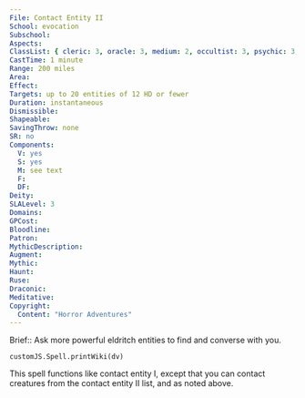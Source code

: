 ```yaml
---
File: Contact Entity II
School: evocation
Subschool: 
Aspects: 
ClassList: { cleric: 3, oracle: 3, medium: 2, occultist: 3, psychic: 3, shaman: 3, sorcerer: 3, wizard: 3, summoner: 3, unchained summoner: 3, witch: 3 }
CastTime: 1 minute
Range: 200 miles
Area: 
Effect: 
Targets: up to 20 entities of 12 HD or fewer
Duration: instantaneous
Dismissible: 
Shapeable: 
SavingThrow: none
SR: no
Components:
  V: yes
  S: yes
  M: see text
  F: 
  DF: 
Deity: 
SLALevel: 3
Domains: 
GPCost: 
Bloodline: 
Patron: 
MythicDescription: 
Augment: 
Mythic: 
Haunt: 
Ruse: 
Draconic: 
Meditative: 
Copyright:
  Content: "Horror Adventures"
---
```

Brief:: Ask more powerful eldritch entities to find and converse with you.

```dataviewjs
customJS.Spell.printWiki(dv)
```

This spell functions like contact entity I, except that you can contact creatures from the contact entity II list, and as noted above.
